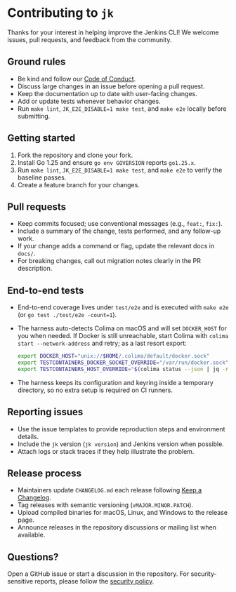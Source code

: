 # Contributing to `jk`

Thanks for your interest in helping improve the Jenkins CLI! We welcome issues,
pull requests, and feedback from the community.

## Ground rules

- Be kind and follow our [Code of Conduct](CODE_OF_CONDUCT.md).
- Discuss large changes in an issue before opening a pull request.
- Keep the documentation up to date with user-facing changes.
- Add or update tests whenever behavior changes.
- Run `make lint`, `JK_E2E_DISABLE=1 make test`, and `make e2e` locally before submitting.

## Getting started

1. Fork the repository and clone your fork.
2. Install Go 1.25 and ensure `go env GOVERSION` reports `go1.25.x`.
3. Run `make lint`, `JK_E2E_DISABLE=1 make test`, and `make e2e` to verify the baseline passes.
4. Create a feature branch for your changes.

## Pull requests

- Keep commits focused; use conventional messages (e.g., `feat:`, `fix:`).
- Include a summary of the change, tests performed, and any follow-up work.
- If your change adds a command or flag, update the relevant docs in `docs/`.
- For breaking changes, call out migration notes clearly in the PR description.

## End-to-end tests

- End-to-end coverage lives under `test/e2e` and is executed with `make e2e` (or `go test ./test/e2e -count=1`).
- The harness auto-detects Colima on macOS and will set `DOCKER_HOST` for you when needed. If Docker is still unreachable, start Colima with `colima start --network-address` and retry; as a last resort export:

  ```sh
  export DOCKER_HOST="unix://$HOME/.colima/default/docker.sock"
  export TESTCONTAINERS_DOCKER_SOCKET_OVERRIDE="/var/run/docker.sock"
  export TESTCONTAINERS_HOST_OVERRIDE="$(colima status --json | jq -r '.ip_address')"
  ```

- The harness keeps its configuration and keyring inside a temporary directory, so no extra setup is required on CI runners.

## Reporting issues

- Use the issue templates to provide reproduction steps and environment details.
- Include the `jk` version (`jk version`) and Jenkins version when possible.
- Attach logs or stack traces if they help illustrate the problem.

## Release process

- Maintainers update `CHANGELOG.md` each release following [Keep a Changelog](https://keepachangelog.com/en/1.1.0/).
- Tag releases with semantic versioning (`vMAJOR.MINOR.PATCH`).
- Upload compiled binaries for macOS, Linux, and Windows to the release page.
- Announce releases in the repository discussions or mailing list when available.

## Questions?

Open a GitHub issue or start a discussion in the repository. For
security-sensitive reports, please follow the [security policy](SECURITY.md).
